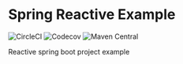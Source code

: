# Spring Reactive Example
![CircleCI](https://img.shields.io/circleci/build/github/uuhnaut69/spring-reactive-example/master?logo=circleci&style=for-the-badge)
![Codecov](https://img.shields.io/codecov/c/github/uuhnaut69/spring-reactive-example?style=for-the-badge)
![Maven Central](https://img.shields.io/maven-central/v/org.springframework.boot/spring-boot-starter-parent?color=green&label=spring-boot&logo=spring-boot&logoColor=green&style=for-the-badge)

Reactive spring boot project example